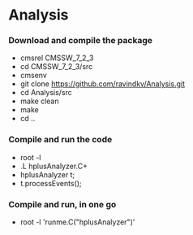 # Analysis
   
### Download and compile the package  ###  
* cmsrel CMSSW_7_2_3
* cd CMSSW_7_2_3/src
* cmsenv
* git clone https://github.com/ravindkv/Analysis.git 
* cd Analysis/src
* make clean 
* make
* cd .. 

### Compile and run the code ### 
* root -l 
* .L hplusAnalyzer.C+
* hplusAnalyzer t;
* t.processEvents();

### Compile and run, in one go ### 
* root -l 'runme.C("hplusAnalyzer")'

